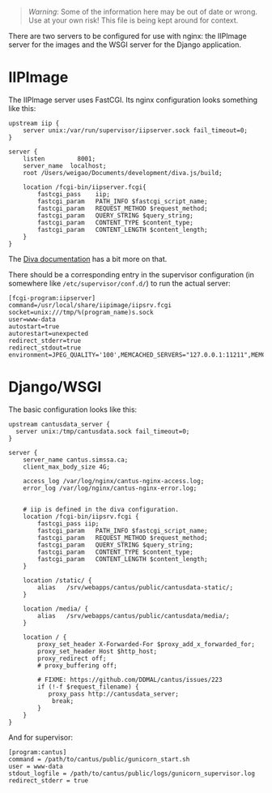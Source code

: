 > *Warning*: Some of the information here may be out of date or wrong. Use at your own risk! This file is being kept around for context.

There are two servers to be configured for use with nginx: the IIPImage server for the images and the WSGI server for the Django application.

# IIPImage

The IIPImage server uses FastCGI. Its nginx configuration looks something like this:

    upstream iip {
        server unix:/var/run/supervisor/iipserver.sock fail_timeout=0;
    }

    server {
        listen         8001;
        server_name  localhost;
        root /Users/weigao/Documents/development/diva.js/build;

        location /fcgi-bin/iipserver.fcgi{
            fastcgi_pass    iip;
            fastcgi_param   PATH_INFO $fastcgi_script_name;
            fastcgi_param   REQUEST_METHOD $request_method;
            fastcgi_param   QUERY_STRING $query_string;
            fastcgi_param   CONTENT_TYPE $content_type;
            fastcgi_param   CONTENT_LENGTH $content_length;
        }
    }

The [Diva documentation](https://github.com/DDMAL/diva.js/wiki/Installation#setting-up-the-backend-iipimage) has a bit more on that.

There should be a corresponding entry in the supervisor configuration (in somewhere like `/etc/supervisor/conf.d/`) to run the actual server:

    [fcgi-program:iipserver]
    command=/usr/local/share/iipimage/iipsrv.fcgi
    socket=unix:///tmp/%(program_name)s.sock
    user=www-data
    autostart=true
    autorestart=unexpected
    redirect_stderr=true
    redirect_stdout=true
    environment=JPEG_QUALITY='100',MEMCACHED_SERVERS="127.0.0.1:11211",MEMCACHED_TIMEOUT='604800',MAX_LAYERS='4',MAX_CVT='7000'

# Django/WSGI

The basic configuration looks like this:

    upstream cantusdata_server {
      server unix:/tmp/cantusdata.sock fail_timeout=0;
    }
    
    server {
        server_name cantus.simssa.ca;
        client_max_body_size 4G;
    
        access_log /var/log/nginx/cantus-nginx-access.log;
        error_log /var/log/nginx/cantus-nginx-error.log;
    
    
        # iip is defined in the diva configuration.
        location /fcgi-bin/iipsrv.fcgi {
            fastcgi_pass iip;
            fastcgi_param   PATH_INFO $fastcgi_script_name;
            fastcgi_param   REQUEST_METHOD $request_method;
            fastcgi_param   QUERY_STRING $query_string;
            fastcgi_param   CONTENT_TYPE $content_type;
            fastcgi_param   CONTENT_LENGTH $content_length;
        }
    
        location /static/ {
            alias   /srv/webapps/cantus/public/cantusdata-static/;
        }
    
        location /media/ {
            alias   /srv/webapps/cantus/public/cantusdata/media/;
        }
    
        location / {
            proxy_set_header X-Forwarded-For $proxy_add_x_forwarded_for;
            proxy_set_header Host $http_host;
            proxy_redirect off;
            # proxy_buffering off;
    
            # FIXME: https://github.com/DDMAL/cantus/issues/223
            if (!-f $request_filename) {
               proxy_pass http://cantusdata_server;
                break;
            }
        }
    }
            
And for supervisor:

    [program:cantus]
    command = /path/to/cantus/public/gunicorn_start.sh
    user = www-data
    stdout_logfile = /path/to/cantus/public/logs/gunicorn_supervisor.log
    redirect_stderr = true

